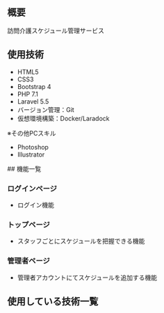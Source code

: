 ## 概要
訪問介護スケジュール管理サービス

## 使用技術
<ul>
    <li>HTML5</li>
    <li>CSS3</li>
    <li>Bootstrap 4</li>
    <li>PHP 7.1</li>
    <li>Laravel 5.5</li>
    <li>バージョン管理：Git</li>
    <li>仮想環境構築：Docker/Laradock</li>
</ul>

※その他PCスキル
<ul>
    <li>Photoshop</li>
    <li>Illustrator</li>
</ul>
## 機能一覧
<h3>ログインページ</h3>
<ul>
    <li>ログイン機能</li>
</ul>
<h3>トップページ</h3>
<ul>
    <li>スタッフごとにスケジュールを把握できる機能</li>
</ul>
<h3>管理者ページ</h3>
<ul>
    <li>管理者アカウントにてスケジュールを追加する機能</li>
 </ul>

## 使用している技術一覧
